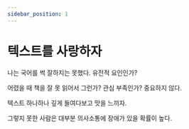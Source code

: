 ```yaml
---
sidebar_position: 1
---
```


# 텍스트를 사랑하자    

나는 국어를 썩 잘하지는 못했다. 유전적 요인인가? 

어렸을 때 책을 잘 못 읽어서 그런가? 관심 부족인가? 중요하지 않다.

텍스트 하나하나 깊게 들여다보고 맛을 느끼자. 

그렇지 못한 사람은 대부분 의사소통에 장애가 있을 확률이 높다.